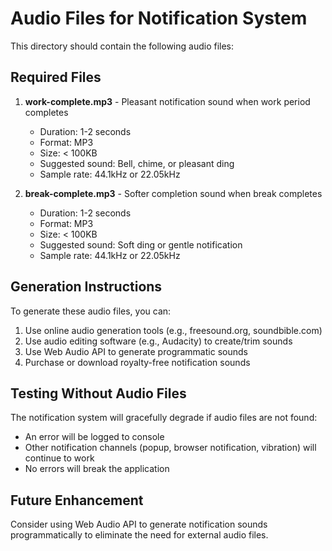 # Audio Files for Notification System

This directory should contain the following audio files:

## Required Files

1. **work-complete.mp3** - Pleasant notification sound when work period completes
   - Duration: 1-2 seconds
   - Format: MP3
   - Size: < 100KB
   - Suggested sound: Bell, chime, or pleasant ding
   - Sample rate: 44.1kHz or 22.05kHz

2. **break-complete.mp3** - Softer completion sound when break completes
   - Duration: 1-2 seconds
   - Format: MP3
   - Size: < 100KB
   - Suggested sound: Soft ding or gentle notification
   - Sample rate: 44.1kHz or 22.05kHz

## Generation Instructions

To generate these audio files, you can:

1. Use online audio generation tools (e.g., freesound.org, soundbible.com)
2. Use audio editing software (e.g., Audacity) to create/trim sounds
3. Use Web Audio API to generate programmatic sounds
4. Purchase or download royalty-free notification sounds

## Testing Without Audio Files

The notification system will gracefully degrade if audio files are not found:

- An error will be logged to console
- Other notification channels (popup, browser notification, vibration) will continue to work
- No errors will break the application

## Future Enhancement

Consider using Web Audio API to generate notification sounds programmatically to eliminate the need for external audio files.

